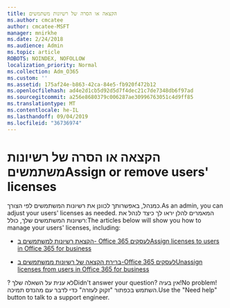 ```yaml
---
title: הקצאה או הסרה של רשיונות משתמשים
ms.author: cmcatee
author: cmcatee-MSFT
manager: mnirkhe
ms.date: 2/24/2018
ms.audience: Admin
ms.topic: article
ROBOTS: NOINDEX, NOFOLLOW
localization_priority: Normal
ms.collection: Adm_O365
ms.custom: ''
ms.assetid: 175af24e-b863-42ca-84e5-fb920f472b12
ms.openlocfilehash: ad4e2d1cb5d92d5d7f4dec21c7de7348db6f97ad
ms.sourcegitcommit: a256e8680379c006287ae30996763051c4d9ff85
ms.translationtype: MT
ms.contentlocale: he-IL
ms.lasthandoff: 09/04/2019
ms.locfileid: "36736974"
---
```

# <a name="assign-or-remove-users-licenses"></a><span data-ttu-id="ba4f2-102">הקצאה או הסרה של רשיונות משתמשים</span><span class="sxs-lookup"><span data-stu-id="ba4f2-102">Assign or remove users' licenses</span></span>

<span data-ttu-id="ba4f2-103">כמנהל, באפשרותך לכוונן את רשיונות המשתמשים לפי הצורך.</span><span class="sxs-lookup"><span data-stu-id="ba4f2-103">As an admin, you can adjust your users' licenses as needed.</span></span> <span data-ttu-id="ba4f2-104">המאמרים להלן יראו לך כיצד לנהל את רשיונות המשתמשים שלך, כולל:</span><span class="sxs-lookup"><span data-stu-id="ba4f2-104">The articles below will show you how to manage your users' licenses, including:</span></span>
  
- [<span data-ttu-id="ba4f2-105">הקצאת רשיונות למשתמשים ב- Office 365 לעסקים</span><span class="sxs-lookup"><span data-stu-id="ba4f2-105">Assign licenses to users in Office 365 for business</span></span>](https://docs.microsoft.com//office365/admin/subscriptions-and-billing/assign-licenses-to-users)

- [<span data-ttu-id="ba4f2-106">ברירת הקצאה של רשיונות ממשתמשים ב-Office 365 לעסקים</span><span class="sxs-lookup"><span data-stu-id="ba4f2-106">Unassign licenses from users in Office 365 for business</span></span>](https://docs.microsoft.com//office365/admin/subscriptions-and-billing/remove-licenses-from-users)

<span data-ttu-id="ba4f2-107">? לא ענית על השאלה שלך</span><span class="sxs-lookup"><span data-stu-id="ba4f2-107">Didn't answer your question?</span></span> <span data-ttu-id="ba4f2-108">אין בעיה!</span><span class="sxs-lookup"><span data-stu-id="ba4f2-108">No problem!</span></span> <span data-ttu-id="ba4f2-109">השתמש בכפתור "זקוק לעזרה" כדי לדבר עם מהנדס תמיכה.</span><span class="sxs-lookup"><span data-stu-id="ba4f2-109">Use the "Need help" button to talk to a support engineer.</span></span>